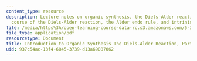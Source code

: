 ```yaml
---
content_type: resource
description: Lecture notes on organic synthesis, the Diels-Alder reaction, stereochemical
  course of the Diels-Alder reaction, the Alder endo rule, and intrinisic stereoselectivity.
file: /media/https%3A/open-learning-course-data-rc.s3.amazonaws.com/5-37-introduction-to-organic-synthesis-laboratory-spring-2009/937c54ac13f468453739d13a69087062_MIT5_37s09_lec02_Handout.pdf
file_type: application/pdf
resourcetype: Document
title: Introduction to Organic Synthesis The Diels-Alder Reaction, Part II
uid: 937c54ac-13f4-6845-3739-d13a69087062
---
```

